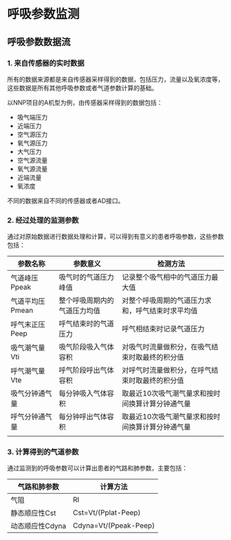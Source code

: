 # 呼吸参数监测

## 呼吸参数数据流

### 1. 来自传感器的实时数据

所有的数据来源都是来自传感器采样得到的数据，包括压力，流量以及氧浓度等，这些数据是所有其他呼吸参数或者气道参数计算的基础。

以NNP项目的A机型为例，由传感器采样得到的数据包括：

- 吸气端压力
- 近端压力
- 空气源压力
- 氧气源压力
- 大气压力
- 空气源流量
- 氧气源流量
- 近端流量
- 氧浓度

不同的数据来自不同的传感器或者AD接口。

### 2. 经过处理的监测参数

通过对原始数据进行数据处理和计算，可以得到有意义的患者呼吸参数，这些参数包括：

| 参数名称        | 参数意义                     | 检测方法                                         |
| --------------- | ---------------------------- | ------------------------------------------------ |
| 气道峰压Ppeak   | 吸气时的气道压力峰值         | 记录整个吸气相中的气道压力最大值                 |
| 气道平均压Pmean | 整个呼吸周期内的气道压力均值 | 对整个呼吸周期的气道压力求和，呼气结束时求平均值 |
| 呼气末正压Peep  | 呼气结束时的气道压力         | 呼气相结束时记录气道压力                         |
| 吸气潮气量Vti   | 吸气阶段吸入气体容积         | 对吸气时流量做积分，在吸气结束时取最终的积分值   |
| 呼气潮气量Vte   | 呼气阶段呼出气体容积         | 对呼气时流量做积分，在呼气结束时取最终的积分值   |
| 吸气分钟通气量  | 每分钟吸入气体容积           | 取最近10次吸气潮气量求和按时间换算计算分钟通气量 |
| 呼气分钟通气量  | 每分钟呼出气体容积           | 取最近10次吸气潮气量求和按时间换算计算分钟通气量 |
|                 |                              |                                                  |



### 3. 计算得到的气道参数

通过监测到的呼吸参数可以计算出患者的气路和肺参数，主要包括：

| 气路和肺参数    | 计算方法              |
| --------------- | --------------------- |
| 气阻            | RI                    |
| 静态顺应性Cst   | Cst=Vt/(Pplat-Peep)   |
| 动态顺应性Cdyna | Cdyna=Vt/(Ppeak-Peep) |

